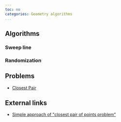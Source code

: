 ```yaml
---
toc: no
categories: Geometry algorithms
...
```


## Algorithms

### Sweep line

### Randomization

## Problems
* [Closest Pair](https://open.kattis.com/problems/closestpair2)

## External links
* [Simple approach of "closest pair of points problem"](https://www.youtube.com/watch?v=ytvyHB5SyBI)

